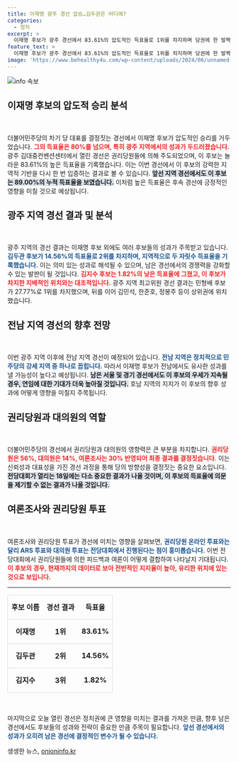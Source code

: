 ```yaml
---
title: 이재명 광주 경선 압승…김두관은 어디에?
categories:
  - 정치
excerpt: >
  이재명 후보가 광주 경선에서 83.61%의 압도적인 득표율로 1위를 차지하며 당권에 한 발짝 다가섰습니다. 김두관 후보의 선전 여부가 남은 경선의 관전 포인트!
feature_text: >
  이재명 후보가 광주 경선에서 83.61%의 압도적인 득표율로 1위를 차지하며 당권에 한 발짝 다가섰습니다. 김두관 후보의 선전 여부가 남은 경선의 관전 포인트!
image: 'https://www.behealthy4u.com/wp-content/uploads/2024/06/unnamed-file.png'
---
```


<p><img src="https://www.behealthy4u.com/wp-content/uploads/2024/06/unnamed-file.png" alt="info 속보" /></p>

<h2 data-ke-size="size26">이재명 후보의 압도적 승리 분석</h2>

<p data-ke-size="size16">&nbsp;</p>

<p>더불어민주당의 차기 당 대표를 결정짓는 경선에서 이재명 후보가 압도적인 승리를 거두었습니다. <b><span style="color: #ee2323;">그의 득표율은 80%를 넘으며, 특히 광주 지역에서의 성과가 두드러졌습니다.</span></b> 광주 김대중컨벤션센터에서 열린 경선은 권리당원들에 의해 주도되었으며, 이 후보는 놀라운 83.61%의 높은 득표율을 기록했습니다. 이는 이번 경선에서 이 후보의 강력한 지역적 기반을 다시 한 번 입증하는 결과로 볼 수 있습니다. <b><span style="background-color: #21538527;">앞선 지역 경선에서도 이 후보는 89.00%의 누적 득표율을 보였습니다.</span></b> 이처럼 높은 득표율은 후속 경선에 긍정적인 영향을 미칠 것으로 예상됩니다.</p>

<h2 data-ke-size="size26">광주 지역 경선 결과 및 분석</h2>

<p data-ke-size="size16">&nbsp;</p>

<p>광주 지역의 경선 결과는 이재명 후보 외에도 여러 후보들의 성과가 주목받고 있습니다. <b><span style="color: #1a5490;">김두관 후보가 14.56%의 득표율로 2위를 차지하며, 지역적으로 두 자릿수 득표율을 기록했습니다.</span></b> 이는 의미 있는 성과로 해석될 수 있으며, 남은 경선에서의 경쟁력을 강화할 수 있는 발판이 될 것입니다. <b><span style="color: #ee2323;">김지수 후보는 1.82%의 낮은 득표율에 그쳤고, 이 후보가 차지한 지배적인 위치와는 대조적입니다.</span></b> 광주 지역 최고위원 경선 결과는 민형배 후보가 27.77%로 1위를 차지했으며, 뒤를 이어 김민석, 한준호, 정봉주 등이 상위권에 위치했습니다.</p>

<h2 data-ke-size="size26">전남 지역 경선의 향후 전망</h2>

<p data-ke-size="size16">&nbsp;</p>

<p>이번 광주 지역 이후에 전남 지역 경선이 예정되어 있습니다. <b><span style="color: #1a5490;">전남 지역은 정치적으로 민주당의 강세 지역 중 하나로 꼽힙니다.</span></b> 따라서 이재명 후보가 전남에서도 유사한 성과를 낼 가능성이 높다고 예상됩니다. <b><span style="background-color: #21538527;">남은 서울 및 경기 경선에서도 이 후보의 우세가 지속될 경우, 연임에 대한 기대가 더욱 높아질 것입니다.</span></b> 호남 지역의 지지가 이 후보의 향후 성과에 어떻게 영향을 미칠지 주목됩니다.</p>

<h2 data-ke-size="size26">권리당원과 대의원의 역할</h2>

<p data-ke-size="size16">&nbsp;</p>

<p>더불어민주당의 경선에서 권리당원과 대의원의 영향력은 큰 부분을 차지합니다. <b><span style="color: #ee2323;">권리당원은 56%, 대의원은 14%, 여론조사는 30% 반영되어 최종 결과를 결정짓습니다.</span></b> 이는 신뢰성과 대표성을 가진 경선 과정을 통해 당의 방향성을 결정짓는 중요한 요소입니다. <b><span style="background-color: #21538527;">전당대회가 열리는 18일에는 다소 중요한 결과가 나올 것이며, 이 후보의 득표율에 의문을 제기할 수 없는 결과가 나올 것입니다.</span></b></p>

<h2 data-ke-size="size26">여론조사와 권리당원 투표</h2>

<p data-ke-size="size16">&nbsp;</p>

<p>여론조사와 권리당원 투표가 경선에 미치는 영향을 살펴보면, <b><span style="color: #1a5490;">권리당원 온라인 투표와는 달리 ARS 투표와 대의원 투표는 전당대회에서 진행된다는 점이 흥미롭습니다.</span></b> 이번 전당대회에서 권리당원들에 의한 피드백과 여론이 어떻게 결합하여 나타날지 기대됩니다. <b><span style="color: #ee2323;">이 후보의 경우, 현재까지의 데이터로 보아 전반적인 지지율이 높아, 유리한 위치에 있는 것으로 보입니다.</span></b></p>

<hr>

<table style="width: 100%; border-collapse: collapse;">

<tr style="border: 1px solid #ddd;">

<td style="text-align: center; height: 55px;"><b>후보 이름</b></td>

<td style="text-align: center; height: 55px;"><b>경선 결과</b></td>

<td style="text-align: center; height: 55px;"><b>득표율</b></td>

</tr>

<tr style="border: 1px solid #ddd;">

<td style="text-align: center; height: 55px;"><b>이재명</b></td>

<td style="text-align: center; height: 55px;"><b>1위</b></td>

<td style="text-align: center; height: 55px;"><b>83.61%</b></td>

</tr>

<tr style="border: 1px solid #ddd;">

<td style="text-align: center; height: 55px;"><b>김두관</b></td>

<td style="text-align: center; height: 55px;"><b>2위</b></td>

<td style="text-align: center; height: 55px;"><b>14.56%</b></td>

</tr>

<tr style="border: 1px solid #ddd;">

<td style="text-align: center; height: 55px;"><b>김지수</b></td>

<td style="text-align: center; height: 55px;"><b>3위</b></td>

<td style="text-align: center; height: 55px;"><b>1.82%</b></td>

</tr>

</table>

<p data-ke-size="size16">&nbsp;</p>

<p>마지막으로 오늘 열린 경선은 정치권에 큰 영향을 미치는 결과를 가져온 만큼, 향후 남은 경선에서도 후보들의 성과와 전략이 중요한 만큼 주목이 필요합니다. <b><span style="color: #1a5490;">앞선 경선에서의 성과가 오히려 남은 경선에 결정적인 변수가 될 수 있습니다.</span></b></p>
생생한 뉴스, <a href="https://onioninfo.kr" rel="dofollow">onioninfo.kr</a>


